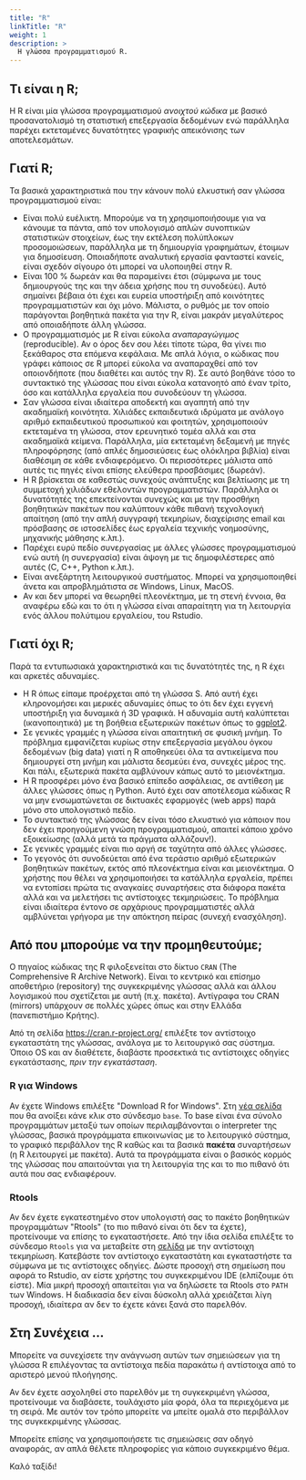 ```yaml
---
title: "R"
linkTitle: "R"
weight: 1
description: >
  Η γλώσσα προγραμματισμού R.
---
```




## Τι είναι η R;

Η R είναι μία γλώσσα προγραμματισμού *ανοιχτού κώδικα* με βασικό προσανατολισμό τη στατιστική επεξεργασία δεδομένων ενώ παράλληλα παρέχει εκτεταμένες δυνατότητες γραφικής απεικόνισης των αποτελεσμάτων.


## Γιατί R;

Τα βασικά χαρακτηριστικά που την κάνουν πολύ ελκυστική σαν γλώσσα προγραμματισμού είναι:

- Είναι πολύ ευέλικτη. Μπορούμε να τη χρησιμοποιήσουμε για να κάνουμε τα πάντα, από τον υπολογισμό απλών συνοπτικών στατιστικών στοιχείων, έως την εκτέλεση πολύπλοκων προσομοιώσεων, παράλληλα με τη δημιουργία γραφημάτων, έτοιμων για δημοσίευση. Οποιαδήποτε αναλυτική εργασία φανταστεί κανείς, είναι σχεδόν σίγουρο ότι μπορεί να υλοποιηθεί στην R.
- Είναι 100 \% δωρεάν και θα παραμείνει έτσι (σύμφωνα με τους δημιουργούς της και την άδεια χρήσης που τη συνοδεύει). Αυτό σημαίνει βέβαια ότι έχει και ευρεία υποστήριξη από κοινότητες προγραμματιστών και όχι μόνο. Μάλιστα, ο ρυθμός με τον οποίο παράγονται βοηθητικά πακέτα για την R, είναι μακράν μεγαλύτερος από οποιαδήποτε άλλη γλώσσα.
- Ο προγραμματισμός με R είναι εύκολα *αναπαραγώγιμος* (reproducible). Αν ο όρος δεν σου λέει τίποτε τώρα, θα γίνει πιο ξεκάθαρος στα επόμενα κεφάλαια. Με απλά λόγια, ο κώδικας που γράφει κάποιος σε R μπορεί εύκολα να αναπαραχθεί από τον οποιονδήποτε (που διαθέτει και αυτός την R). Σε αυτό βοηθάνε τόσο το συντακτικό της γλώσσας που είναι εύκολα κατανοητό από έναν τρίτο, όσο και κατάλληλα εργαλεία που συνοδεύουν τη γλώσσα.
- Σαν γλώσσα είναι ιδιαίτερα αποδεκτή και αγαπητή από την ακαδημαϊκή κοινότητα. Χιλιάδες εκπαιδευτικά ιδρύματα με ανάλογο αριθμό εκπαιδευτικού προσωπικού και φοιτητών, χρησιμοποιούν εκτεταμένα τη γλώσσα, στον ερευνητικό τομέα αλλά και στα ακαδημαϊκά κείμενα. Παράλληλα, μία εκτεταμένη δεξαμενή με πηγές πληροφόρησης (από απλές δημοσιεύσεις έως ολόκληρα βιβλία) είναι διαθέσιμη σε κάθε ενδιαφερόμενο. Οι περισσότερες μάλιστα από αυτές τις πηγές είναι επίσης ελεύθερα προσβάσιμες (δωρεάν).
- Η R βρίσκεται σε καθεστώς συνεχούς ανάπτυξης και βελτίωσης με τη συμμετοχή χιλιάδων εθελοντών προγραμματιστών. Παράλληλα οι δυνατότητές της επεκτείνονται συνεχώς και με την προσθήκη βοηθητικών πακέτων που καλύπτουν κάθε πιθανή τεχνολογική απαίτηση (από την απλή συγγραφή τεκμηρίων, διαχείρισης email και πρόσβασης σε ιστοσελίδες έως εργαλεία τεχνικής νοημοσύνης, μηχανικής μάθησης κ.λπ.).
- Παρέχει ευρύ πεδίο συνεργασίας με άλλες γλώσσες προγραμματισμού ενώ αυτή (η συνεργασία) είναι άψογη με τις δημοφιλέστερες από αυτές (C, C++, Python κ.λπ.).
- Είναι ανεξάρτητη λειτουργικού συστήματος. Μπορεί να χρησιμοποιηθεί άνετα και απροβλημάτιστα σε Windows, Linux, MacOS.
- Αν και δεν μπορεί να θεωρηθεί πλεονέκτημα, με τη στενή έννοια, θα αναφέρω εδώ και το ότι η γλώσσα είναι απαραίτητη για τη λειτουργία ενός άλλου πολύτιμου εργαλείου, του Rstudio.

## Γιατί όχι R;

Παρά τα εντυπωσιακά χαρακτηριστικά και τις δυνατότητές της, η R έχει και αρκετές αδυναμίες.

- Η R όπως είπαμε προέρχεται από τη γλώσσα S. Από αυτή έχει κληρονομήσει και μερικές αδυναμίες όπως το ότι δεν έχει εγγενή υποστήριξη για δυναμικά ή 3D γραφικά. Η αδυναμία αυτή καλύπτεται (ικανοποιητικά) με τη βοήθεια εξωτερικών πακέτων όπως το [ggplot2](https://ggplot2.tidyverse.org/).
- Σε γενικές γραμμές η γλώσσα είναι απαιτητική σε φυσική μνήμη. Το πρόβλημα εμφανίζεται κυρίως στην επεξεργασία μεγάλου όγκου δεδομένων (big data) γιατί η R αποθηκεύει όλα τα αντικείμενα που δημιουργεί στη μνήμη και μάλιστα δεσμεύει ένα, συνεχές μέρος της. Και πάλι, εξωτερικά πακέτα αμβλύνουν κάπως αυτό το μειονέκτημα.
- Η R προσφέρει μόνο ένα βασικό επίπεδο ασφάλειας, σε αντίθεση με άλλες γλώσσες όπως η Python. Αυτό έχει σαν αποτέλεσμα κώδικας R να μην ενσωματώνεται σε δικτυακές εφαρμογές (web apps) παρά μόνο στο υπολογιστικό πεδίο.
- Το συντακτικό της γλώσσας δεν είναι τόσο ελκυστικό για κάποιον που δεν έχει προηγούμενη γνώση προγραμματισμού, απαιτεί κάποιο χρόνο εξοικείωσης (αλλά μετά τα πράγματα αλλάζουν!).
- Σε γενικές γραμμές είναι πιο αργή σε ταχύτητα από άλλες γλώσσες.
- Το γεγονός ότι συνοδεύεται από ένα τεράστιο αριθμό εξωτερικών βοηθητικών πακέτων, εκτός από πλεονέκτημα είναι και μειονέκτημα. Ο χρήστης που θέλει να χρησιμοποιήσει τα κατάλληλα εργαλεία, πρέπει να εντοπίσει πρώτα τις αναγκαίες συναρτήσεις στα διάφορα πακέτα αλλά και να μελετήσει τις αντίστοιχες τεκμηριώσεις. Το πρόβλημα είναι ιδιαίτερα έντονο σε αρχάριους προγραμματιστές αλλά αμβλύνεται γρήγορα με την απόκτηση πείρας (συνεχή ενασχόληση).

## Από που μπορούμε να την προμηθευτούμε;

Ο πηγαίος κώδικας της R φιλοξενείται στο δίκτυο `CRAN` (The Comprehensive R Archive Network). Είναι το κεντρικό και επίσημο αποθετήριο (repository) της συγκεκριμένης γλώσσας αλλά και άλλου λογισμικού που σχετίζεται με αυτή (π.χ. πακέτα). Αντίγραφα του CRAN (mirrors) υπάρχουν σε πολλές χώρες όπως και στην Ελλάδα (πανεπιστήμιο Κρήτης).

Από τη σελίδα https://cran.r-project.org/ επιλέξτε τον αντίστοιχο εγκαταστάτη της γλώσσας, ανάλογα με το λειτουργικό σας σύστημα. Όποιο OS και αν διαθέτετε, διαβάστε προσεκτικά τις αντίστοιχες οδηγίες εγκατάστασης, *πριν την εγκατάσταση*.

### R για Windows

Αν έχετε Windows επιλέξτε "Download R for Windows". Στη [νέα σελίδα](https://cran.r-project.org/bin/windows/) που θα ανοίξει κάνε κλικ στο σύνδεσμο ``base``. Το base είναι ένα σύνολο προγραμμάτων μεταξύ των οποίων περιλαμβάνονται ο interpreter της γλώσσας, βασικά προγράμματα επικοινωνίας με το λειτουργικό σύστημα, το γραφικό περιβάλλον της R καθώς και τα βασικά **πακέτα** συναρτήσεων (η R λειτουργεί με πακέτα). Αυτά τα προγράμματα είναι ο βασικός κορμός της γλώσσας που απαιτούνται για τη λειτουργία της και το πιο πιθανό ότι αυτά που σας ενδιαφέρουν.

### Rtools

Αν δεν έχετε εγκατεστημένο στον υπολογιστή σας το πακέτο βοηθητικών προγραμμάτων "Rtools" (το πιο πιθανό είναι ότι δεν τα έχετε), προτείνουμε να επίσης το εγκαταστήσετε. Από την ίδια σελίδα επιλέξτε το σύνδεσμο `Rtools` για να μεταβείτε στη [σελίδα](https://cran.r-project.org/bin/windows/Rtools/) με την αντίστοιχη τεκμηρίωση. Κατεβάστε τον αντίστοιχο εγκαταστάτη και εγκαταστήστε τα σύμφωνα με τις αντίστοιχες οδηγίες. Δώστε προσοχή στη σημείωση που αφορά το Rstudio, αν είστε χρήστης του συγκεκριμένου IDE (ελπίζουμε ότι είστε). Μία μικρή προσοχή απαιτείται για να δηλώσετε τα Rtools στο `PATH` των Windows. Η διαδικασία δεν είναι δύσκολη αλλά χρειάζεται λίγη προσοχή, ιδιαίτερα αν δεν το έχετε κάνει ξανά στο παρελθόν.

## Στη Συνέχεια ...

Μπορείτε να συνεχίσετε την ανάγνωση αυτών των σημειώσεων για τη γλώσσα R επιλέγοντας τα αντίστοιχα πεδία παρακάτω ή αντίστοιχα από το αριστερό μενού πλοήγησης.

Αν δεν έχετε ασχοληθεί στο παρελθόν με τη συγκεκριμένη γλώσσα, προτείνουμε να διαβάσετε, τουλάχιστο μία φορά, όλα τα περιεχόμενα με τη σειρά. Με αυτόν τον τρόπο μπορείτε να μπείτε ομαλά στο περιβάλλον της συγκεκριμένης γλώσσας.

Μπορείτε επίσης να χρησιμοποιήσετε τις σημειώσεις σαν οδηγό αναφοράς, αν απλά θέλετε πληροφορίες για κάποιο συγκεκριμένο θέμα.

Καλό ταξίδι!
